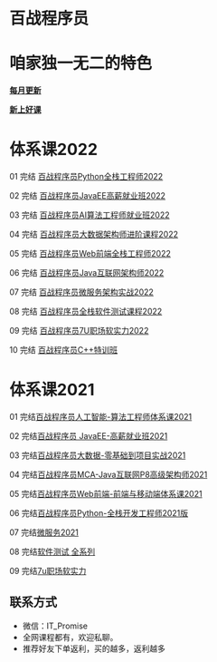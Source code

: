 # 百战程序员

# 咱家独一无二的特色

[**每月更新**](https://www.itbaizhan.com/course/update)

[**新上好课**](https://www.itbaizhan.com/recommend.html)

# 体系课2022

01 完结 [百战程序员Python全栈工程师2022](https://www.itbaizhan.com/)

02 完结 [百战程序员JavaEE高薪就业班2022](https://www.itbaizhan.com/stages/id/4)

03 完结 [百战程序员AI算法工程师就业班2022](https://www.itbaizhan.com/stages/id/31)

04 完结 [百战程序员大数据架构师进阶课程2022](https://www.itbaizhan.com/stages/id/10)

05 完结 [百战程序员Web前端全栈工程师2022](https://www.itbaizhan.com/stages/id/16)

06 完结 [百战程序员Java互联网架构师2022](https://www.itbaizhan.com/stages/id/29)

07 完结 [百战程序员微服务架构实战2022](https://www.itbaizhan.com/stages/id/33)

08 完结 [百战程序员全栈软件测试课程2022](https://www.itbaizhan.com/stages/id/20)

09 完结 [百战程序员7U职场软实力2022](https://www.itbaizhan.com/stages/id/9)

10 完结 [百战程序员C++特训班](https://www.itbaizhan.com/stages/id/39)

# 体系课2021

01 完结[百战程序员人工智能-算法工程师体系课2021](http://www.itbaizhan.cn/course/ai)

02 完结[百战程序员 JavaEE-高薪就业班2021](https://www.itbaizhan.com/stages/id/4)

03 完结[百战程序员大数据-零基础到项目实战2021](http://www.itbaizhan.cn/course/ai)

04 完结[百战程序员MCA-Java互联网P8高级架构师2021](http://www.itbaizhan.cn/course/ai)

05 完结[百战程序员Web前端-前端与移动端体系课2021](https://www.itbaizhan.com/course/web)

06 完结[百战程序员Python-全栈开发工程师2021版](https://www.itbaizhan.com/course/python)

07 完结[微服务2021](https://www.itbaizhan.com/stages/id/33)

08 完结[软件测试 全系列](http://www.itbaizhan.cn/course/ai)

09 完结[7u职场软实力](http://www.itbaizhan.cn/course/ai)

## **联系方式**
-  微信：IT_Promise
-  全网课程都有，欢迎私聊。
-  推荐好友下单返利，买的越多，返利越多